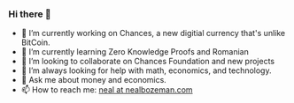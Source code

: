 ### Hi there 👋
- 🔭 I’m currently working on Chances, a new digitial currency that's unlike BitCoin.
- 🌱 I’m currently learning Zero Knowledge Proofs and Romanian
- 👯 I’m looking to collaborate on Chances Foundation and new projects
- 🤔 I’m always looking for help with math, economics, and technology.
- 💬 Ask me about money and economics.
- 📫 How to reach me: [neal at nealbozeman.com](https://nealbozeman.com "Neal's Homepage")

<!--
**NealBozeman/NealBozeman** is a ✨ _special_ ✨ repository because its `README.md` (this file) appears on your GitHub profile.

Here are some ideas to get you started:

- 🔭 I’m currently working on ...
- 🌱 I’m currently learning ...
- 👯 I’m looking to collaborate on ...
- 🤔 I’m looking for help with ...
- 💬 Ask me about ...
- 📫 How to reach me: ...
- 😄 Pronouns: ...
- ⚡ Fun fact: ...
-->
